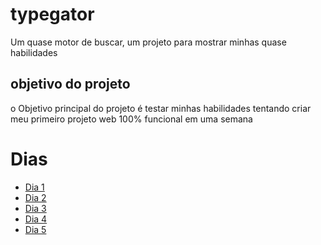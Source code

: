 # typegator

Um quase motor de buscar, um projeto para mostrar minhas quase habilidades

## objetivo do projeto

o Objetivo principal do projeto é testar minhas habilidades tentando criar meu primeiro projeto web 100% funcional em uma semana

# Dias

- [Dia 1](/docs/dia1.md)
- [Dia 2](/docs/dia2.md)
- [Dia 3](/docs/dia3.md)
- [Dia 4](/docs/dia4.md)
- [Dia 5](/docs/dia5.md)
